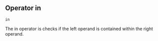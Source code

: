 ## Operator in
```essence
in
```
The in operator is checks if the left operand is contained within the right operand. 
